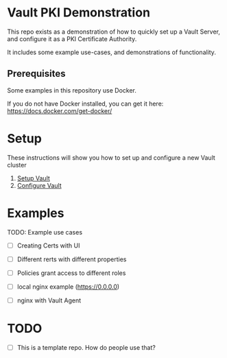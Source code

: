# Vault PKI Demonstration

This repo exists as a demonstration of how to quickly set up a Vault Server, and configure it as a PKI Certificate Authority.

It includes some example use-cases, and demonstrations of functionality.

## Prerequisites

Some examples in this repository use Docker.

If you do not have Docker installed, you can get it here: https://docs.docker.com/get-docker/

# Setup

These instructions will show you how to set up and configure a new Vault cluster

1. [Setup Vault](setup/000_hcp_vault.md)
2. [Configure Vault](setup/000_configure_vault.md)

# Examples

TODO: Example use cases

* [ ] Creating Certs with UI
* [ ] Different rerts with different properties
* [ ] Policies grant access to different roles
* [ ] local nginx example (https://0.0.0.0)
* [ ] nginx with Vault Agent


# TODO

* [ ] This is a template repo. How do people use that?